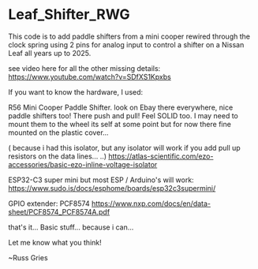 # Leaf_Shifter_RWG
This code is to add paddle shifters from a mini cooper rewired through the clock spring using 2 pins for analog input to control a shifter on a Nissan Leaf all years up to 2025.

see video here for all the other missing details: https://www.youtube.com/watch?v=SDfXS1Kpxbs

If you want to know the hardware, I used:

R56 Mini Cooper Paddle Shifter. look on Ebay there everywhere, nice paddle shifters too! There push and pull! Feel SOLID too. I may need to mount them to the wheel its self at some point but for now there fine mounted on the plastic cover... 

( because i had this isolator, but any isolator will work if you add pull up resistors on the data lines... ..) https://atlas-scientific.com/ezo-accessories/basic-ezo-inline-voltage-isolator

ESP32-C3 super mini but most ESP / Arduino's will work: https://www.sudo.is/docs/esphome/boards/esp32c3supermini/

GPIO extender: PCF8574 https://www.nxp.com/docs/en/data-sheet/PCF8574_PCF8574A.pdf

that's it... Basic stuff... because i can... 

Let me know what you think! 

~Russ Gries 
